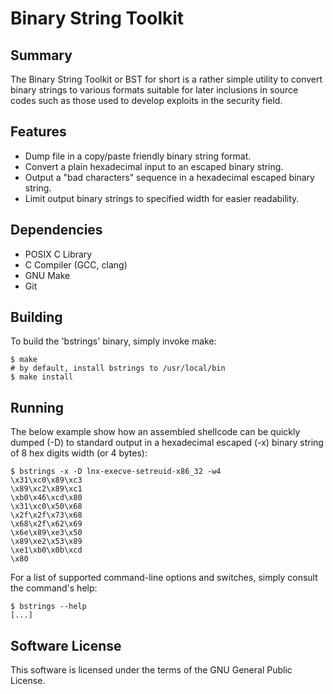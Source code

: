 # Binary String Toolkit
## Summary
The Binary String Toolkit or BST for short is a rather simple utility to
convert binary strings to various formats suitable for later inclusions in
source codes such as those used to develop exploits in the security field.

## Features
 * Dump file in a copy/paste friendly binary string format.
 * Convert a plain hexadecimal input to an escaped binary string.
 * Output a "bad characters" sequence in a hexadecimal escaped binary string.
 * Limit output binary strings to specified width for easier readability.

## Dependencies
 * POSIX C Library
 * C Compiler (GCC, clang)
 * GNU Make
 * Git

## Building
To build the 'bstrings' binary, simply invoke make:
```
$ make
# by default, install bstrings to /usr/local/bin
$ make install
```

## Running
The below example show how an assembled shellcode can be quickly dumped (-D) to
standard output in a hexadecimal escaped (-x) binary string of 8 hex digits
width (or 4 bytes):
```
$ bstrings -x -D lnx-execve-setreuid-x86_32 -w4
\x31\xc0\x89\xc3
\x89\xc2\x89\xc1
\xb0\x46\xcd\x80
\x31\xc0\x50\x68
\x2f\x2f\x73\x68
\x68\x2f\x62\x69
\x6e\x89\xe3\x50
\x89\xe2\x53\x89
\xe1\xb0\x0b\xcd
\x80
```

For a list of supported command-line options and switches, simply consult the
command's help:
```
$ bstrings --help
[...]
```

## Software License
This software is licensed under the terms of the GNU General Public License.
